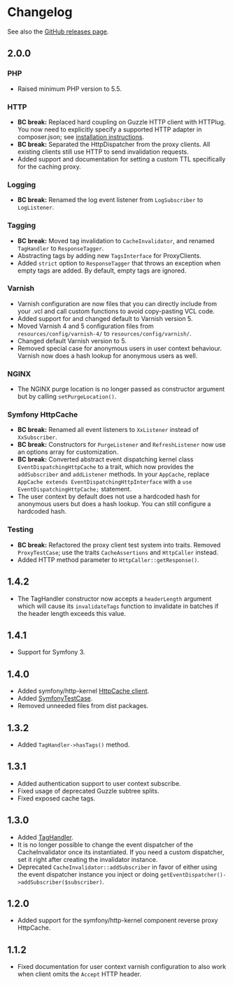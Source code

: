 Changelog
=========

See also the [GitHub releases page](https://github.com/FriendsOfSymfony/FOSHttpCache/releases).

2.0.0
-----

### PHP

* Raised minimum PHP version to 5.5.

### HTTP

* **BC break:** Replaced hard coupling on Guzzle HTTP client with HTTPlug. 
  You now need to explicitly specify a supported HTTP adapter in composer.json;
  see [installation instructions](http://foshttpcache.readthedocs.io/en/stable/installation.html).
* **BC break:** Separated the HttpDispatcher from the proxy clients. All 
  existing clients still use HTTP to send invalidation requests.
* Added support and documentation for setting a custom TTL specifically for the
  caching proxy.

### Logging

* **BC break:** Renamed the log event listener from `LogSubscriber` to 
  `LogListener`.

### Tagging

* **BC break:** Moved tag invalidation to `CacheInvalidator`, and renamed 
  `TagHandler` to `ResponseTagger`.
* Abstracting tags by adding new `TagsInterface` for ProxyClients.
* Added `strict` option to `ResponseTagger` that throws an exception when empty
  tags are added. By default, empty tags are ignored.

### Varnish

* Varnish configuration are now files that you can directly include from your
  .vcl and call custom functions to avoid copy-pasting VCL code.
* Added support for and changed default to Varnish version 5.  
* Moved Varnish 4 and 5 configuration files from `resources/config/varnish-4/`
  to `resources/config/varnish/`.
* Changed default Varnish version to 5.
* Removed special case for anonymous users in user context behaviour. Varnish
  now does a hash lookup for anonymous users as well.

### NGINX

* The NGINX purge location is no longer passed as constructor argument but by
  calling `setPurgeLocation()`.

### Symfony HttpCache

* **BC break:** Renamed all event listeners to `XxListener` instead of 
  `XxSubscriber`.
* **BC break:** Constructors for `PurgeListener` and `RefreshListener` now use 
  an options array for customization.
* **BC break:** Converted abstract event dispatching kernel class 
  `EventDispatchingHttpCache` to a trait, which now provides the `addSubscriber`
  and `addListener` methods. In your `AppCache`, replace 
  `AppCache extends EventDispatchingHttpInterface` with a 
  `use EventDispatchingHttpCache;` statement. 
* The user context by default does not use a hardcoded hash for anonymous users
  but does a hash lookup. You can still configure a hardcoded hash.  

### Testing

* **BC break:** Refactored the proxy client test system into traits. Removed 
  `ProxyTestCase`; use the traits `CacheAssertions` and `HttpCaller` instead.
* Added HTTP method parameter to `HttpCaller::getResponse()`.

1.4.2
-----

* The TagHandler constructor now accepts a ``headerLength`` argument which will
  cause its ``invalidateTags`` function to invalidate in batches if the header
  length exceeds this value.

1.4.1
-----

* Support for Symfony 3.

1.4.0
-----

* Added symfony/http-kernel [HttpCache client](http://foshttpcache.readthedocs.io/en/stable/proxy-clients.html#symfony-client).
* Added [SymfonyTestCase](http://foshttpcache.readthedocs.io/en/stable/testing-your-application.html#symfonytestcase).
* Removed unneeded files from dist packages.

1.3.2
-----

* Added `TagHandler->hasTags()` method.

1.3.1
-----

* Added authentication support to user context subscribe.
* Fixed usage of deprecated Guzzle subtree splits.
* Fixed exposed cache tags.

1.3.0
-----

* Added [TagHandler](http://foshttpcache.readthedocs.io/en/stable/invalidation-handlers.html#tag-handler).
* It is no longer possible to change the event dispatcher of the
  CacheInvalidator once its instantiated. If you need a custom dispatcher, set
  it right after creating the invalidator instance.
* Deprecated `CacheInvalidator::addSubscriber` in favor of either using the event
  dispatcher instance you inject or doing `getEventDispatcher()->addSubscriber($subscriber)`.

1.2.0
-----

* Added support for the symfony/http-kernel component reverse proxy HttpCache.

1.1.2
-----

* Fixed documentation for user context varnish configuration to also work when
  client omits the `Accept` HTTP header.
